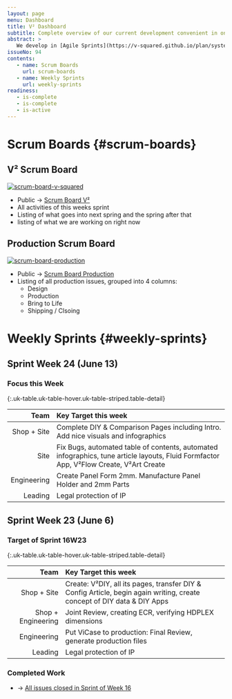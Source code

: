 ```yaml
---
layout: page
menu: Dashboard
title: V² Dashboard
subtitle: Complete overview of our current development convenient in one place.
abstract: >
   We develop in [Agile Sprints](https://v-squared.github.io/plan/system/sprint-workflow/). This dashboard shows all our Scrum Boards and a History of each Sprint Target. Convenient for the **Contributor** to find the next work to do and for the **V²Reader** to get an overview what we are working on. Please note that the Scrum Boards are public and visible to anyone. Also anyone can enter comments to any issue on the Scrum Board. Ideal to add a *Feature Request* or to *Report a Bug*.
issueNo: 94
contents:
   - name: Scrum Boards
     url: scrum-boards
   - name: Weekly Sprints
     url: weekly-sprints
readiness:
   - is-complete
   - is-complete
   - is-active
---
```


# Scrum Boards {#scrum-boards}

## V² Scrum Board ######
[![scrum-board-v-squared](https://cloud.githubusercontent.com/assets/7278716/15988570/568b6f40-3088-11e6-8bd9-e9405bbc453f.png)](https://waffle.io/V-Squared/V-Squared.github.io)

- Public → [Scrum Board V²](https://waffle.io/V-Squared/V-Squared.github.io)
- All activities of this weeks sprint
- Listing of what goes into next spring and the spring after that
- listing of what we are working on right now


## Production Scrum Board ######
[![scrum-board-production](https://cloud.githubusercontent.com/assets/7278716/15988587/1b82a2dc-3089-11e6-8d9c-10c44b94914c.png)](https://waffle.io/V-Squared/v2-Production)


- Public → [Scrum Board Production](https://waffle.io/V-Squared/v2-Production)
- Listing of all production issues, grouped into 4 columns:
   - Design
   - Production
   - Bring to Life
   - Shipping / Clsoing


# Weekly Sprints {#weekly-sprints}

## Sprint Week 24 (June 13)

### Focus this Week

{:.uk-table.uk-table-hover.uk-table-striped.table-detail}

| Team | Key Target this week |
|------:|:--------------------|
| Shop + Site | Complete DIY & Comparison Pages including Intro. Add nice visuals and infographics |
| Site | Fix Bugs, automated table of contents, automated infographics, tune article layouts, Fluid Formfactor App, V²Flow Create, V²Art Create |
| Engineering | Create Panel Form 2mm. Manufacture Panel Holder and 2mm Parts |
| Leading | Legal protection of IP |


## Sprint Week 23 (June 6)

### Target of Sprint 16W23

{:.uk-table.uk-table-hover.uk-table-striped.table-detail}

| Team | Key Target this week |
|------:|:--------------------|
| Shop + Site | Create: V²DIY, all its pages, transfer DIY & Config Article, begin again writing, create concept of DIY data & DIY Apps |
| Shop + Engineering | Joint Review, creating ECR, verifying HDPLEX dimensions |
| Engineering | Put ViCase to production: Final Review, generate production files |
| Leading | Legal protection of IP |

### Completed Work

- → [All issues closed in Sprint of Week 16](https://github.com/V-Squared/V-Squared.github.io/search?utf8=%E2%9C%93&q=%2816W23%29&type=Issues)
